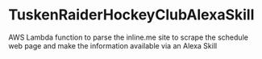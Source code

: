 # TuskenRaiderHockeyClubAlexaSkill
AWS Lambda function to parse the inline.me site to scrape the schedule web page and make the information available via an Alexa Skill
